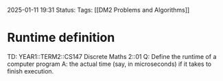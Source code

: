 2025-01-11 19:31
Status: 
Tags: [[DM2 Problems and Algorithms]]
# Runtime definition

TD: YEAR1::TERM2::CS147 Discrete Maths 2::01 
Q: Define the runtime of a computer program
A: the actual time (say, in microseconds) if it takes to finish execution.
<!--ID: 1736623921416-->
